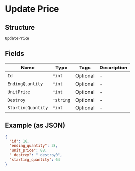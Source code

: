 
# Update Price

## Structure

`UpdatePrice`

## Fields

| Name | Type | Tags | Description |
|  --- | --- | --- | --- |
| `Id` | `*int` | Optional | - |
| `EndingQuantity` | `*int` | Optional | - |
| `UnitPrice` | `*int` | Optional | - |
| `Destroy` | `*string` | Optional | - |
| `StartingQuantity` | `*int` | Optional | - |

## Example (as JSON)

```json
{
  "id": 18,
  "ending_quantity": 38,
  "unit_price": 88,
  "_destroy": "_destroy0",
  "starting_quantity": 64
}
```

